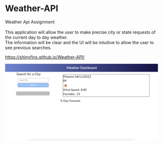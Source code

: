 # Weather-API
Weather Api Assignment
<br>
<br>
This application will allow the user to make precise city or state requests of the current day to day  weather.
<br>
The information will be clear and the UI will be intuitive to allow the user to see previous searches.
<br>

https://shinyfins.github.io/Weather-API/


![alt text](assets/sprinlkes.png)